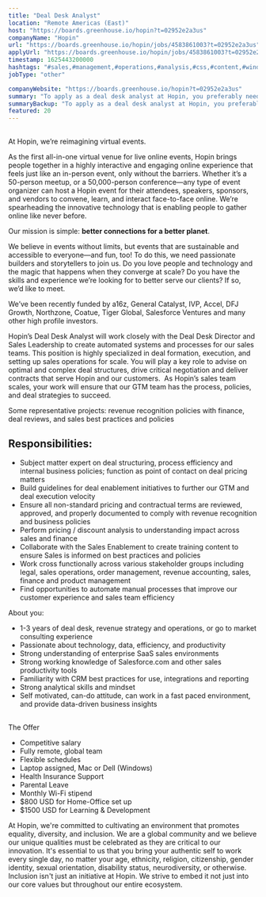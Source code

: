 ```yaml
---
title: "Deal Desk Analyst"
location: "Remote Americas (East)"
host: "https://boards.greenhouse.io/hopin?t=02952e2a3us"
companyName: "Hopin"
url: "https://boards.greenhouse.io/hopin/jobs/4583861003?t=02952e2a3us"
applyUrl: "https://boards.greenhouse.io/hopin/jobs/4583861003?t=02952e2a3us#app"
timestamp: 1625443200000
hashtags: "#sales,#management,#operations,#analysis,#css,#content,#windows,#accountant,#innovation,#marketing"
jobType: "other"

companyWebsite: "https://boards.greenhouse.io/hopin?t=02952e2a3us"
summary: "To apply as a deal desk analyst at Hopin, you preferably need to have 1-3 years of deal desk, revenue strategy and operations, or go to market consulting experience."
summaryBackup: "To apply as a deal desk analyst at Hopin, you preferably need to have some #sales, #management, #operations."
featured: 20
---
```


## 

At Hopin, we’re reimagining virtual events.

As the first all-in-one virtual venue for live online events, Hopin brings people together in a highly interactive and engaging online experience that feels just like an in-person event, only without the barriers. Whether it’s a 50-person meetup, or a 50,000-person conference—any type of event organizer can host a Hopin event for their attendees, speakers, sponsors, and vendors to convene, learn, and interact face-to-face online. We’re spearheading the innovative technology that is enabling people to gather online like never before.

Our mission is simple: **better connections for a better planet**. 

We believe in events without limits, but events that are sustainable and accessible to everyone—and fun, too! To do this, we need passionate builders and storytellers to join us. Do you love people and technology and the magic that happens when they converge at scale? Do you have the skills and experience we’re looking for to better serve our clients? If so, we’d like to meet.

We’ve been recently funded by a16z, General Catalyst, IVP, Accel, DFJ Growth, Northzone, Coatue, Tiger Global, Salesforce Ventures and many other high profile investors.

Hopin’s Deal Desk Analyst will work closely with the Deal Desk Director and Sales Leadership to create automated systems and processes for our sales teams. This position is highly specialized in deal formation, execution, and setting up sales operations for scale. You will play a key role to advise on optimal and complex deal structures, drive critical negotiation and deliver contracts that serve Hopin and our customers.  As Hopin’s sales team scales, your work will ensure that our GTM team has the process, policies, and deal strategies to succeed.

Some representative projects: revenue recognition policies with finance, deal reviews, and sales best practices and policies

## Responsibilities:

*   Subject matter expert on deal structuring, process efficiency and internal business policies; function as point of contact on deal pricing matters
*   Build guidelines for deal enablement initiatives to further our GTM and deal execution velocity
*   Ensure all non-standard pricing and contractual terms are reviewed, approved, and properly documented to comply with revenue recognition and business policies
*   Perform pricing / discount analysis to understanding impact across sales and finance
*   Collaborate with the Sales Enablement to create training content to ensure Sales is informed on best practices and policies
*   Work cross functionally across various stakeholder groups including legal, sales operations, order management, revenue accounting, sales, finance and product management
*   Find opportunities to automate manual processes that improve our customer experience and sales team efficiency

About you: 

*   1-3 years of deal desk, revenue strategy and operations, or go to market consulting experience
*   Passionate about technology, data, efficiency, and productivity
*   Strong understanding of enterprise SaaS sales environments 
*   Strong working knowledge of Salesforce.com and other sales productivity tools
*   Familiarity with CRM best practices for use, integrations and reporting
*   Strong analytical skills and mindset
*   Self motivated, can-do attitude, can work in a fast paced environment, and provide data-driven business insights

## 

The Offer

*   Competitive salary
*   Fully remote, global team
*   Flexible schedules
*   Laptop assigned, Mac or Dell (Windows)
*   Health Insurance Support
*   Parental Leave
*   Monthly Wi-Fi stipend
*   $800 USD for Home-Office set up
*   $1500 USD for Learning & Development

At Hopin, we're committed to cultivating an environment that promotes equality, diversity, and inclusion. We are a global community and we believe our unique qualities must be celebrated as they are critical to our innovation. It's essential to us that you bring your authentic self to work every single day, no matter your age, ethnicity, religion, citizenship, gender identity, sexual orientation, disability status, neurodiversity, or otherwise. Inclusion isn't just an initiative at Hopin. We strive to embed it not just into our core values but throughout our entire ecosystem.
